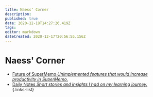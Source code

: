 ```yaml
---
title: Naess' Corner
description: 
published: true
date: 2020-12-18T14:27:26.419Z
tags: 
editor: markdown
dateCreated: 2020-12-17T20:56:55.156Z
---
```


# Naess' Corner
- [Future of SuperMemo *Unimplemented features that would increase productivity in SuperMemo.*](https://www.supermemo.wiki/en/blogs/naess/futureofsupermemo)
- [Daily Notes *Short stories and insights I had on my learning journey.*](https://www.supermemo.wiki/en/blogs/naess/dailynotes)
{.links-list}

